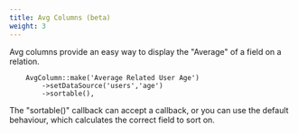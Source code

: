 ```yaml
---
title: Avg Columns (beta)
weight: 3
---
```


Avg columns provide an easy way to display the "Average" of a field on a relation.

```
    AvgColumn::make('Average Related User Age')
        ->setDataSource('users','age')
        ->sortable(),
```

The "sortable()" callback can accept a callback, or you can use the default behaviour, which calculates the correct field to sort on.